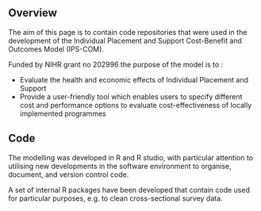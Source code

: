## Overview
The aim of this page is to contain code repositories that were used in the development of the Individual Placement and Support Cost-Benefit and Outcomes Model (IPS-COM). 

Funded by NIHR grant no 202996 the purpose of the model is to :

- Evaluate the health and economic effects of Individual Placement and Support
- Provide a user-friendly tool which enables users to specify different cost and performance options to evaluate cost-effectiveness of locally implemented programmes

## Code
The modelling was developed in R and R studio, with particular attention to utilising new developments in the software environment to organise, document, and version control code.   

A set of internal R packages have been developed that contain code used for particular purposes, e.g. to clean cross-sectional survey data.
